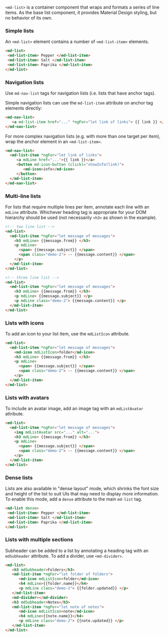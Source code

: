 `<md-list>` is a container component that wraps and formats a series of line items. As the base 
list component, it provides Material Design styling, but no behavior of its own.

<!-- example(list-overview) -->


### Simple lists

An `<md-list>` element contains a number of `<md-list-item>` elements.

```html
<md-list>
 <md-list-item> Pepper </md-list-item>
 <md-list-item> Salt </md-list-item>
 <md-list-item> Paprika </md-list-item>
</md-list>
```

### Navigation lists

Use `md-nav-list` tags for navigation lists (i.e. lists that have anchor tags).

Simple navigation lists can use the `md-list-item` attribute on anchor tag elements directly:

```html
<md-nav-list>
   <a md-list-item href="..." *ngFor="let link of links"> {{ link }} </a>
</md-nav-list>
```

For more complex navigation lists (e.g. with more than one target per item), wrap the anchor 
element in an `<md-list-item>`.

```html
<md-nav-list>
  <md-list-item *ngFor="let link of links">
     <a mdLine href="...">{{ link }}</a>
     <button md-icon-button (click)="showInfo(link)">
        <md-icon>info</md-icon>
     </button>
  </md-list-item>
</md-nav-list>
```

### Multi-line lists
For lists that require multiple lines per item, annotate each line with an `mdLine` attribute.
Whichever heading tag is appropriate for your DOM hierarchy should be used (not necessarily `<h3>`
as shown in the example).

```html
<!-- two line list -->
<md-list>
  <md-list-item *ngFor="let message of messages">
    <h3 mdLine> {{message.from}} </h3>
    <p mdLine>
      <span> {{message.subject}} </span>
      <span class="demo-2"> -- {{message.content}} </span>
    </p>
  </md-list-item>
</md-list>

<!-- three line list -->
<md-list>
  <md-list-item *ngFor="let message of messages">
    <h3 mdLine> {{message.from}} </h3>
    <p mdLine> {{message.subject}} </p>
    <p mdLine class="demo-2"> {{message.content}} </p>
  </md-list-item>
</md-list>
```

### Lists with icons

To add an icon to your list item, use the `mdListIcon` attribute.


```html
<md-list>
  <md-list-item *ngFor="let message of messages">
    <md-icon mdListIcon>folder</md-icon>
    <h3 mdLine> {{message.from}} </h3>
    <p mdLine>
      <span> {{message.subject}} </span>
      <span class="demo-2"> -- {{message.content}} </span>
    </p>
  </md-list-item>
</md-list>
```

### Lists with avatars

To include an avatar image, add an image tag with an `mdListAvatar` attribute. 

```html
<md-list>
  <md-list-item *ngFor="let message of messages">
    <img mdListAvatar src="..." alt="...">
    <h3 mdLine> {{message.from}} </h3>
    <p mdLine>
      <span> {{message.subject}} </span>
      <span class="demo-2"> -- {{message.content}} </span>
    </p>
  </md-list-item>
</md-list>
```

### Dense lists
Lists are also available in "dense layout" mode, which shrinks the font size and height of the list
to suit UIs that may need to display more information. To enable this mode, add a `dense` attribute
to the main `md-list` tag.


```html
<md-list dense>
 <md-list-item> Pepper </md-list-item>
 <md-list-item> Salt </md-list-item>
 <md-list-item> Paprika </md-list-item>
</md-list>
```


### Lists with multiple sections

Subheader can be added to a list by annotating a heading tag with an `mdSubheader` attribute. 
To add a divider, use `<md-divider>`.

```html
<md-list>
   <h3 mdSubheader>Folders</h3>
   <md-list-item *ngFor="let folder of folders">
      <md-icon mdListIcon>folder</md-icon>
      <h4 mdLine>{{folder.name}}</h4>
      <p mdLine class="demo-2"> {{folder.updated}} </p>
   </md-list-item>
   <md-divider></md-divider>
   <h3 mdSubheader>Notes</h3>
   <md-list-item *ngFor="let note of notes">
      <md-icon mdListIcon>note</md-icon>
      <h4 mdLine>{{note.name}}</h4>
      <p mdLine class="demo-2"> {{note.updated}} </p>
   </md-list-item>
</md-list>
```
